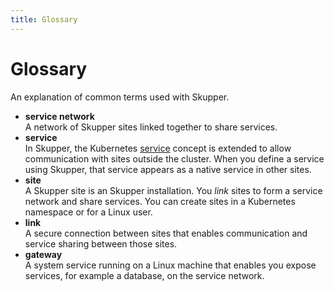 ```yaml
---
title: Glossary
---
```

# Glossary

An explanation of common terms used with Skupper.

* **service network**\
A network of Skupper sites linked together to share services.
* **service**\
In Skupper, the Kubernetes [service](https://kubernetes.io/docs/concepts/services-networking/service/)  concept is extended to  allow communication with sites outside the cluster.
When you define a service using Skupper, that service appears as a native service in other sites.
* **site**\
A Skupper site is an Skupper installation.
You _link_ sites to form a service network and share services. You can create sites in a Kubernetes namespace or for a Linux user.
* **link**\
A secure connection between sites that enables communication and service sharing between those sites.
* **gateway**\
A system service running on a Linux machine that enables you expose services, for example a database, on the service network.
